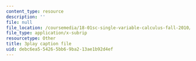 ```yaml
---
content_type: resource
description: ''
file: null
file_location: /coursemedia/18-01sc-single-variable-calculus-fall-2010/debc6ea554265bb69ba213ae1b92d4ef_er_tQOBgo-I.vtt
file_type: application/x-subrip
resourcetype: Other
title: 3play caption file
uid: debc6ea5-5426-5bb6-9ba2-13ae1b92d4ef
---
```

